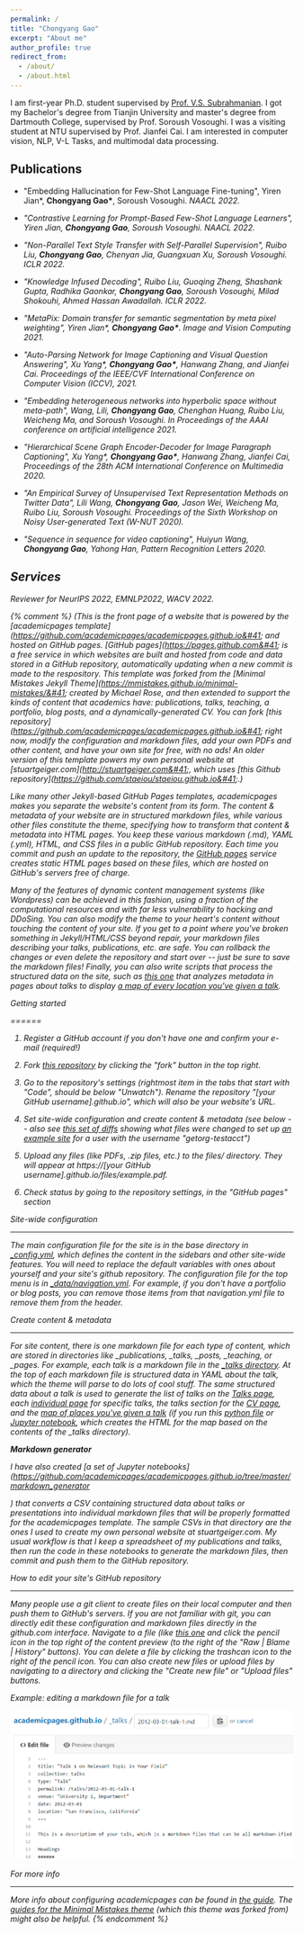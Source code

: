 ```yaml
---
permalink: /
title: "Chongyang Gao"
excerpt: "About me"
author_profile: true
redirect_from: 
  - /about/
  - /about.html
---
```


I am first-year Ph.D. student supervised by [Prof. V.S. Subrahmanian](https://vssubrah.github.io/). I got my Bachelor's degree from Tianjin University and master's degree from Dartmouth College, supervised by Prof. Soroush Vosoughi. I was a visiting student at NTU supervised by Prof. Jianfei Cai. I am interested in computer vision, NLP, V-L Tasks, and multimodal data processing.

Publications
------
* "Embedding Hallucination for Few-Shot Language Fine-tuning", Yiren Jian\*, **Chongyang Gao\***, Soroush Vosoughi. <i>NAACL 2022.
* "Contrastive Learning for Prompt-Based Few-Shot Language Learners", Yiren Jian, **Chongyang Gao**, Soroush Vosoughi. <i>NAACL 2022.
* "Non-Parallel Text Style Transfer with Self-Parallel Supervision", Ruibo Liu, **Chongyang Gao**, Chenyan Jia, Guangxuan Xu, Soroush Vosoughi. <i>ICLR 2022.
* "Knowledge Infused Decoding", Ruibo Liu, Guoqing Zheng, Shashank Gupta, Radhika Gaonkar, **Chongyang Gao**, Soroush Vosoughi, Milad Shokouhi, Ahmed Hassan Awadallah.  <i>ICLR 2022.
* "MetaPix: Domain transfer for semantic segmentation by meta pixel weighting", Yiren Jian\*, **Chongyang Gao\***. <i>Image and Vision Computing 2021.
* "Auto-Parsing Network for Image Captioning and Visual Question Answering", Xu Yang\*, **Chongyang Gao\***, Hanwang Zhang, and Jianfei Cai. <i>Proceedings of the IEEE/CVF International Conference on Computer Vision (ICCV), 2021.
* "Embedding heterogeneous networks into hyperbolic space without meta-path", Wang, Lili, **Chongyang Gao**, Chenghan Huang, Ruibo Liu, Weicheng Ma, and Soroush Vosoughi. <i>In Proceedings of the AAAI conference on artificial intelligence 2021.
* "Hierarchical Scene Graph Encoder-Decoder for Image Paragraph Captioning", Xu Yang\*, **Chongyang Gao\***, Hanwang Zhang, Jianfei Cai, <i>Proceedings of the 28th ACM International Conference on Multimedia 2020.
* "An Empirical Survey of Unsupervised Text Representation Methods on Twitter Data", Lili Wang, **Chongyang Gao**, Jason Wei, Weicheng Ma, Ruibo Liu, Soroush Vosoughi. <i>Proceedings of the Sixth Workshop on Noisy User-generated Text (W-NUT 2020).

* "Sequence in sequence for video captioning", Huiyun Wang, **Chongyang Gao**, Yahong Han, Pattern Recognition Letters 2020.


Services
------
Reviewer for NeurIPS 2022, EMNLP2022, WACV 2022.

{% comment %} 
(This is the front page of a website that is powered by the [academicpages template]&#40;https://github.com/academicpages/academicpages.github.io&#41; and hosted on GitHub pages. [GitHub pages]&#40;https://pages.github.com&#41; is a free service in which websites are built and hosted from code and data stored in a GitHub repository, automatically updating when a new commit is made to the respository. This template was forked from the [Minimal Mistakes Jekyll Theme]&#40;https://mmistakes.github.io/minimal-mistakes/&#41; created by Michael Rose, and then extended to support the kinds of content that academics have: publications, talks, teaching, a portfolio, blog posts, and a dynamically-generated CV. You can fork [this repository]&#40;https://github.com/academicpages/academicpages.github.io&#41; right now, modify the configuration and markdown files, add your own PDFs and other content, and have your own site for free, with no ads! An older version of this template powers my own personal website at [stuartgeiger.com]&#40;http://stuartgeiger.com&#41;, which uses [this Github repository]&#40;https://github.com/staeiou/staeiou.github.io&#41;.)


Like many other Jekyll-based GitHub Pages templates, academicpages makes you separate the website's content from its form. The content & metadata of your website are in structured markdown files, while various other files constitute the theme, specifying how to transform that content & metadata into HTML pages. You keep these various markdown (.md), YAML (.yml), HTML, and CSS files in a public GitHub repository. Each time you commit and push an update to the repository, the [GitHub pages](https://pages.github.com/) service creates static HTML pages based on these files, which are hosted on GitHub's servers free of charge.

Many of the features of dynamic content management systems (like Wordpress) can be achieved in this fashion, using a fraction of the computational resources and with far less vulnerability to hacking and DDoSing. You can also modify the theme to your heart's content without touching the content of your site. If you get to a point where you've broken something in Jekyll/HTML/CSS beyond repair, your markdown files describing your talks, publications, etc. are safe. You can rollback the changes or even delete the repository and start over -- just be sure to save the markdown files! Finally, you can also write scripts that process the structured data on the site, such as [this one](https://github.com/academicpages/academicpages.github.io/blob/master/talkmap.ipynb) that analyzes metadata in pages about talks to display [a map of every location you've given a talk](https://academicpages.github.io/talkmap.html).

Getting started

======

1. Register a GitHub account if you don't have one and confirm your e-mail (required!)

1. Fork [this repository](https://github.com/academicpages/academicpages.github.io) by clicking the "fork" button in the top right. 

1. Go to the repository's settings (rightmost item in the tabs that start with "Code", should be below "Unwatch"). Rename the repository "[your GitHub username].github.io", which will also be your website's URL.

1. Set site-wide configuration and create content & metadata (see below -- also see [this set of diffs](http://archive.is/3TPas) showing what files were changed to set up [an example site](https://getorg-testacct.github.io) for a user with the username "getorg-testacct")

1. Upload any files (like PDFs, .zip files, etc.) to the files/ directory. They will appear at https://[your GitHub username].github.io/files/example.pdf.  

1. Check status by going to the repository settings, in the "GitHub pages" section

Site-wide configuration

------

The main configuration file for the site is in the base directory in [_config.yml](https://github.com/academicpages/academicpages.github.io/blob/master/_config.yml), which defines the content in the sidebars and other site-wide features. You will need to replace the default variables with ones about yourself and your site's github repository. The configuration file for the top menu is in [_data/navigation.yml](https://github.com/academicpages/academicpages.github.io/blob/master/_data/navigation.yml). For example, if you don't have a portfolio or blog posts, you can remove those items from that navigation.yml file to remove them from the header. 

Create content & metadata

------

For site content, there is one markdown file for each type of content, which are stored in directories like _publications, _talks, _posts, _teaching, or _pages. For example, each talk is a markdown file in the [_talks directory](https://github.com/academicpages/academicpages.github.io/tree/master/_talks). At the top of each markdown file is structured data in YAML about the talk, which the theme will parse to do lots of cool stuff. The same structured data about a talk is used to generate the list of talks on the [Talks page](https://academicpages.github.io/talks), each [individual page](https://academicpages.github.io/talks/2012-03-01-talk-1) for specific talks, the talks section for the [CV page](https://academicpages.github.io/cv), and the [map of places you've given a talk](https://academicpages.github.io/talkmap.html) (if you run this [python file](https://github.com/academicpages/academicpages.github.io/blob/master/talkmap.py) or [Jupyter notebook](https://github.com/academicpages/academicpages.github.io/blob/master/talkmap.ipynb), which creates the HTML for the map based on the contents of the _talks directory).

**Markdown generator**

I have also created [a set of Jupyter notebooks](https://github.com/academicpages/academicpages.github.io/tree/master/markdown_generator

) that converts a CSV containing structured data about talks or presentations into individual markdown files that will be properly formatted for the academicpages template. The sample CSVs in that directory are the ones I used to create my own personal website at stuartgeiger.com. My usual workflow is that I keep a spreadsheet of my publications and talks, then run the code in these notebooks to generate the markdown files, then commit and push them to the GitHub repository.

How to edit your site's GitHub repository

------

Many people use a git client to create files on their local computer and then push them to GitHub's servers. If you are not familiar with git, you can directly edit these configuration and markdown files directly in the github.com interface. Navigate to a file (like [this one](https://github.com/academicpages/academicpages.github.io/blob/master/_talks/2012-03-01-talk-1.md) and click the pencil icon in the top right of the content preview (to the right of the "Raw | Blame | History" buttons). You can delete a file by clicking the trashcan icon to the right of the pencil icon. You can also create new files or upload files by navigating to a directory and clicking the "Create new file" or "Upload files" buttons. 

Example: editing a markdown file for a talk

![Editing a markdown file for a talk](/images/editing-talk.png)

For more info

------

More info about configuring academicpages can be found in [the guide](https://academicpages.github.io/markdown/). The [guides for the Minimal Mistakes theme](https://mmistakes.github.io/minimal-mistakes/docs/configuration/) (which this theme was forked from) might also be helpful.
{% endcomment %}